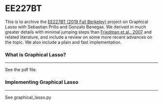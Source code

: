 # EE227BT
This is to archive the [EE227BT (2019 Fall Berkeley)](https://people.eecs.berkeley.edu/~elghaoui/Teaching/EE227BT/index.html) project on Graphical Lasso with Sebastian Prillo and Gonzalo Benegas.
We derived in much greater details with minimal jumping steps than [Friedman et al., 2007](https://tibshirani.su.domains/ftp/graph.pdf) and related literature, and include a review on some more recent advances on the topic. We also include a plain and fast implementation.

### What is Graphical Lasso?
---
See the pdf file.

### Implementing Graphical Lasso
---
See graphical_lasso.py
